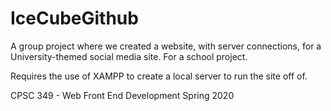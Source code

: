 # IceCubeGithub

A group project where we created a website, with server connections, for a University-themed social media site. For a school project.

Requires the use of XAMPP to create a local server to run the site off of.

CPSC 349 - Web Front End Development
Spring 2020
